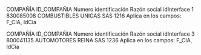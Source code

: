 COMPAÑÍA
ID_COMPAÑIA Numero identificación Razón social idInterface
1 830085008 COMBUSTIBLES UNIGAS SAS 1216
Aplica en los campos: F_CIA, IdCia

COMPAÑÍA
ID_COMPAÑIA Numero
identificación
Razón social idInterface
3 800041135 AUTOMOTORES REINA SAS 1236
Aplica en los campos: F_CIA, IdCia